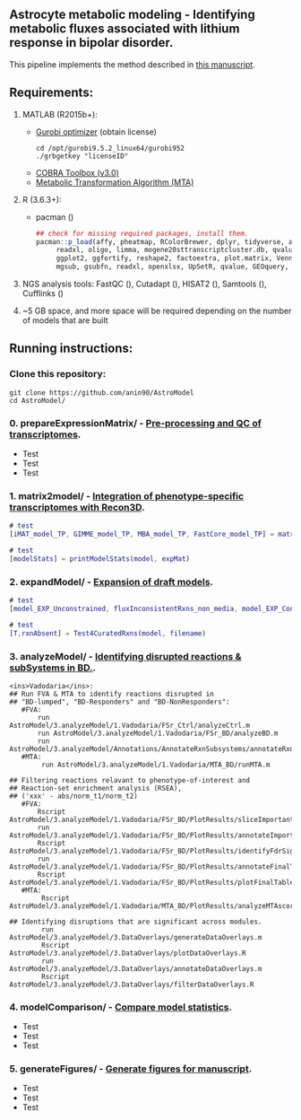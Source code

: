 ## Astrocyte metabolic modeling - Identifying metabolic fluxes associated with lithium response in bipolar disorder.
This pipeline implements the method described in [this manuscript](https://anin90.github.io/).

## Requirements:
1. MATLAB (R2015b+):
   * [Gurobi optimizer](https://www.gurobi.com/downloads/licenses/) (obtain license)
	   ```shell
	   cd /opt/gurobi9.5.2_linux64/gurobi952
	   ./grbgetkey "licenseID"
		```
   * [COBRA Toolbox (v3.0)](https://opencobra.github.io/cobratoolbox/stable/installation.html)
   * [Metabolic Transformation Algorithm (MTA)](https://github.com/ImNotaGit/MTA)
2. R (3.6.3+):
   * pacman ()
	   ```r
	   ## check for missing required packages, install them.
	   pacman::p_load(affy, pheatmap, RColorBrewer, dplyr, tidyverse, annotate, rat2302.db, mouse4302.db, homologene, 
			readxl, oligo, limma, mogene20sttranscriptcluster.db, qvalue, GEOquery, tidyr, tibble, splitstackshape, gplots, 
			ggplot2, ggfortify, reshape2, factoextra, plot.matrix, VennDiagram, ggvenn, plotrix, pheatmap, magrittr, venn, 
			mgsub, gsubfn, readxl, openxlsx, UpSetR, qvalue, GEOquery, TeachingDemos, sm, org.Hs.eg.db, data.table)
		```						
4. NGS analysis tools: FastQC (), Cutadapt (), HISAT2 (), Samtools (), Cufflinks ()

5. ~5 GB space, and more space will be required depending on the number of models that are built

## Running instructions:
### Clone this repository:
```shell
git clone https://github.com/anin90/AstroModel
cd AstroModel/
```
### 0. prepareExpressionMatrix/ - <ins>Pre-processing and QC of transcriptomes</ins>.
   * Test
   * Test
   * Test
   
### 1. matrix2model/ - <ins>Integration of phenotype-specific transcriptomes with Recon3D</ins>.
```matlab
# test
[iMAT_model_TP, GIMME_model_TP, MBA_model_TP, FastCore_model_TP] = matrix2models_abs(filename)

# test
[modelStats] = printModelStats(model, expMat)
```

### 2. expandModel/ - <ins>Expansion of draft models</ins>.
```matlab
# test
[model_EXP_Unconstrained, fluxInconsistentRxns_non_media, model_EXP_Constrained, fluxInconsistentRxns_media] = expandModel_Primary(model)

# test
[T,rxnAbsent] = Test4CuratedRxns(model, filename)
```

### 3. analyzeModel/ - <ins>Identifying disrupted reactions & subSystems in BD.</ins>.
 ```
<ins>Vadodaria</ins>:
## Run FVA & MTA to identify reactions disrupted in 
## "BD-lumped", "BD-Responders" and "BD-NonResponders":
	#FVA:
		run AstroModel/3.analyzeModel/1.Vadodaria/FSr_Ctrl/analyzeCtrl.m
		run AstroModel/3.analyzeModel/1.Vadodaria/FSr_BD/analyzeBD.m
		run AstroModel/3.analyzeModel/Annotations/AnnotateRxnSubsystems/annotateRxnSubsystems.m
	#MTA:
		 run AstroModel/3.analyzeModel/1.Vadodaria/MTA_BD/runMTA.m

## Filtering reactions relavant to phenotype-of-interest and 
## Reaction-set enrichment analysis (RSEA),
## ('xxx' - abs/norm_t1/norm_t2)	
	#FVA:
		Rscript AstroModel/3.analyzeModel/1.Vadodaria/FSr_BD/PlotResults/sliceImportantDisruptions_xxx.R
		run AstroModel/3.analyzeModel/1.Vadodaria/FSr_BD/PlotResults/annotateImportantDisruptions_xxx.m
		Rscript AstroModel/3.analyzeModel/1.Vadodaria/FSr_BD/PlotResults/identifyFdrSignificantDisruptions_xxx.R
		run AstroModel/3.analyzeModel/1.Vadodaria/FSr_BD/PlotResults/annotateFinalTable_xxx.m
		Rscript AstroModel/3.analyzeModel/1.Vadodaria/FSr_BD/PlotResults/plotFinalTable_xxx.R
	#MTA:
		 Rscript AstroModel/3.analyzeModel/1.Vadodaria/MTA_BD/PlotResults/analyzeMTAscores_xxx.R

## Identifying disruptions that are significant across modules.
		 run AstroModel/3.analyzeModel/3.DataOverlays/generateDataOverlays.m
		 Rscript  AstroModel/3.analyzeModel/3.DataOverlays/plotDataOverlays.R 
		 run  AstroModel/3.analyzeModel/3.DataOverlays/annotateDataOverlays.m 
		 Rscript  AstroModel/3.analyzeModel/3.DataOverlays/filterDataOverlays.R 
```
 
### 4. modelComparison/ - <ins>Compare model statistics</ins>.
   * Test
   * Test
   * Test
   
### 5. generateFigures/ - <ins>Generate figures for manuscript</ins>.
   * Test
   * Test
   * Test
